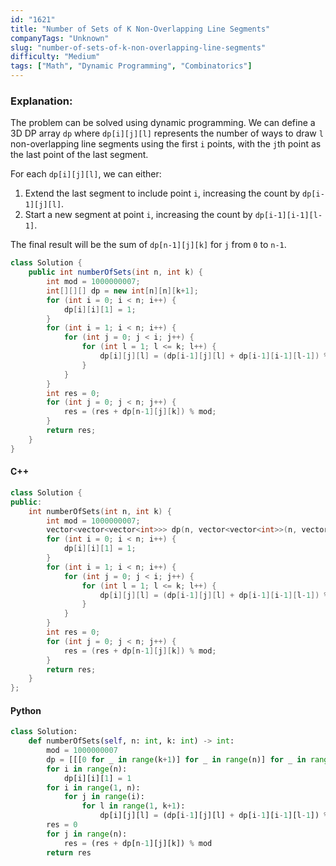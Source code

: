 ```yaml
---
id: "1621"
title: "Number of Sets of K Non-Overlapping Line Segments"
companyTags: "Unknown"
slug: "number-of-sets-of-k-non-overlapping-line-segments"
difficulty: "Medium"
tags: ["Math", "Dynamic Programming", "Combinatorics"]
---
```


### Explanation:
The problem can be solved using dynamic programming. We can define a 3D DP array `dp` where `dp[i][j][l]` represents the number of ways to draw `l` non-overlapping line segments using the first `i` points, with the `j`th point as the last point of the last segment.

For each `dp[i][j][l]`, we can either:
1. Extend the last segment to include point `i`, increasing the count by `dp[i-1][j][l]`.
2. Start a new segment at point `i`, increasing the count by `dp[i-1][i-1][l-1]`.

The final result will be the sum of `dp[n-1][j][k]` for `j` from `0` to `n-1`.

```java
class Solution {
    public int numberOfSets(int n, int k) {
        int mod = 1000000007;
        int[][][] dp = new int[n][n][k+1];
        for (int i = 0; i < n; i++) {
            dp[i][i][1] = 1;
        }
        for (int i = 1; i < n; i++) {
            for (int j = 0; j < i; j++) {
                for (int l = 1; l <= k; l++) {
                    dp[i][j][l] = (dp[i-1][j][l] + dp[i-1][i-1][l-1]) % mod;
                }
            }
        }
        int res = 0;
        for (int j = 0; j < n; j++) {
            res = (res + dp[n-1][j][k]) % mod;
        }
        return res;
    }
}
```

#### C++
```cpp
class Solution {
public:
    int numberOfSets(int n, int k) {
        int mod = 1000000007;
        vector<vector<vector<int>>> dp(n, vector<vector<int>>(n, vector<int>(k+1, 0)));
        for (int i = 0; i < n; i++) {
            dp[i][i][1] = 1;
        }
        for (int i = 1; i < n; i++) {
            for (int j = 0; j < i; j++) {
                for (int l = 1; l <= k; l++) {
                    dp[i][j][l] = (dp[i-1][j][l] + dp[i-1][i-1][l-1]) % mod;
                }
            }
        }
        int res = 0;
        for (int j = 0; j < n; j++) {
            res = (res + dp[n-1][j][k]) % mod;
        }
        return res;
    }
};
```

#### Python
```python
class Solution:
    def numberOfSets(self, n: int, k: int) -> int:
        mod = 1000000007
        dp = [[[0 for _ in range(k+1)] for _ in range(n)] for _ in range(n)]
        for i in range(n):
            dp[i][i][1] = 1
        for i in range(1, n):
            for j in range(i):
                for l in range(1, k+1):
                    dp[i][j][l] = (dp[i-1][j][l] + dp[i-1][i-1][l-1]) % mod
        res = 0
        for j in range(n):
            res = (res + dp[n-1][j][k]) % mod
        return res
```